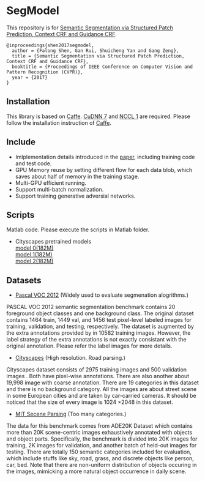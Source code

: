 SegModel
=====


This repository is for [Semantic Segmentation via Structured Patch Prediction, Context CRF and Guidance CRF](http://openaccess.thecvf.com/content_cvpr_2017/papers/Shen_Semantic_Segmentation_via_CVPR_2017_paper.pdf).

    @inproceedings{shen2017segmodel,
      author = {Falong Shen, Gan Rui, Shuicheng Yan and Gang Zeng},
      title = {Semantic Segmentation via Structured Patch Prediction, Context CRF and Guidance CRF},
      booktitle = {Proceedings of IEEE Conference on Computer Vision and Pattern Recognition (CVPR)},
      year = {2017}
    }

Installation
----
This library is based on [Caffe](https://github.com/BVLC/caffe). [CuDNN 7](https://developer.nvidia.com/cudnn) and [NCCL 1](https://github.com/NVIDIA/nccl) are required. Please follow
the installation instruction of [Caffe](https://github.com/BVLC/caffe).


Include
----
* Imlplementation details introduced in the [paper](http://openaccess.thecvf.com/content_cvpr_2017/papers/Shen_Semantic_Segmentation_via_CVPR_2017_paper.pdf), 
including training code and test code.
* GPU Memory reuse by setting different flow for each data blob, which saves about half of memory in the training stage.
* Multi-GPU efficient running.
* Support multi-batch normalization.
* Support training generative adversial networks.

Scripts
----
Matlab code. Please execute the scripts in Matlab folder.

* Cityscapes pretrained models</br>
    [model 0(182M)](http://host.robots.ox.ac.uk/pascal/VOC/)</br>
    [model 1(182M)](http://host.robots.ox.ac.uk/pascal/VOC/)</br>
    [model 2(182M)](http://host.robots.ox.ac.uk/pascal/VOC/)</br>


Datasets
---- 
* [Pascal VOC 2012](http://host.robots.ox.ac.uk/pascal/VOC/) (Widely used to evaluate segmenation alogrithms.)

PASCAL VOC 2012 semantic segmentation benchmark contains 20 foreground object classes and one background class.
The original dataset contains 1464 train, 1449 val, and 1456 test pixel-level labeled images for training, validation, and testing, respectively. 
The dataset is augmented by the extra annotations provided by  in 10582 training images. However, the label strategy of the extra annotations is not exactly consistant 
with the original annotation. Please refer the label images for more details.

* [Cityscapes](https://www.cityscapes-dataset.com/) (High resolution. Road parsing.)

Cityscapes dataset consists of 2975 training images and 500 validation images . Both have pixel-wise annotations. There are also another about 19,998 image with
coarse annotation. There are 19 categories in this dataset and there is no background category. All the images are about street scene in some European cities and are taken by
car-carried cameras. It should be noticed that the size of every image is 1024 ×2048 in this dataset.

* [MIT Secene Parsing](http://sceneparsing.csail.mit.edu/) (Too many categories.)

The data for this benchmark comes from ADE20K Dataset which contains more than 20K scene-centric images exhaustively annotated with objects and object parts. Specifically, the benchmark is divided into 20K images for training, 2K images for validation, and another batch of held-out images for testing. There are totally 150 semantic categories included for evaluation, which include stuffs like sky, road, grass, and discrete objects like person, car, bed. Note that there are non-uniform distribution of objects occuring in the images, mimicking a more natural object occurrence in daily scene.

